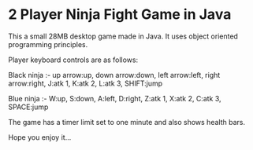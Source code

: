 # 2 Player Ninja Fight Game in Java
This a small 28MB desktop game made in Java. It uses object oriented programming principles. 

Player keyboard controls are as follows:

Black ninja :- up arrow:up, down arrow:down, left arrow:left, right arrow:right, J:atk 1, K:atk 2, L:atk 3, SHIFT:jump

Blue ninja :- W:up, S:down, A:left, D:right, Z:atk 1, X:atk 2, C:atk 3, SPACE:jump

The game has a timer limit set to one minute and also shows health bars.

Hope you enjoy it...

